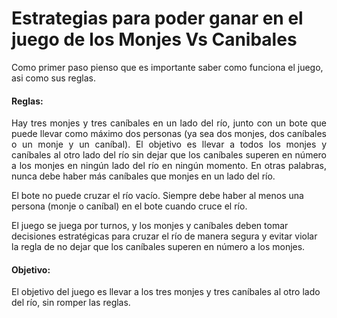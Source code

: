 # <h1>Estrategias para poder ganar en el juego de los Monjes Vs Canibales </h1> #
<p> Como primer paso pienso que es importante saber como funciona el juego, asi como sus reglas. 

<h4> Reglas: </h4> 

<p style="text-align: justify"> Hay tres monjes y tres caníbales en un lado del río, junto con un bote que puede llevar como máximo dos personas (ya sea dos monjes, dos caníbales o un monje y un caníbal). El objetivo es llevar a todos los monjes y caníbales al otro lado del río sin dejar que los caníbales superen en número a los monjes en ningún lado del río en ningún momento. En otras palabras, nunca debe haber más caníbales que monjes en un lado del río. 

El bote no puede cruzar el río vacío. Siempre debe haber al menos una persona (monje o caníbal) en el bote cuando cruce el río.

El juego se juega por turnos, y los monjes y caníbales deben tomar decisiones estratégicas para cruzar el río de manera segura y evitar violar la regla de no dejar que los caníbales superen en número a los monjes. </p>


<h4> Objetivo: </h4> 

<p> El objetivo del juego es llevar a los tres monjes y tres caníbales al otro lado del río, sin romper las reglas. </p>
